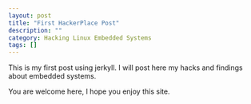 ```yaml
---
layout: post
title: "First HackerPlace Post"
description: ""
category: Hacking Linux Embedded Systems
tags: []
---
```

This is my first post using jerkyll. I will post here my hacks and findings about embedded systems.

You are welcome here, I hope you enjoy this site.
